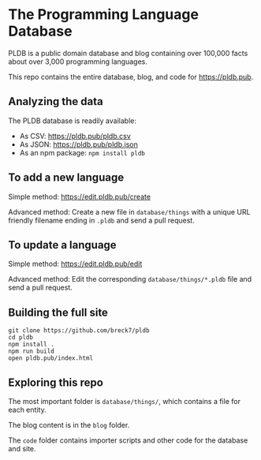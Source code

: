 # The Programming Language Database

PLDB is a public domain database and blog containing over 100,000 facts about over 3,000 programming languages.

This repo contains the entire database, blog, and code for https://pldb.pub.

## Analyzing the data

The PLDB database is readily available:

- As CSV: https://pldb.pub/pldb.csv
- As JSON: https://pldb.pub/pldb.json
- As an npm package: `npm install pldb`

## To add a new language

Simple method: https://edit.pldb.pub/create

Advanced method: Create a new file in `database/things` with a unique URL friendly filename ending in `.pldb` and send a pull request.

## To update a language

Simple method: https://edit.pldb.pub/edit

Advanced method: Edit the corresponding `database/things/*.pldb` file and send a pull request.

## Building the full site

```
git clone https://github.com/breck7/pldb
cd pldb
npm install .
npm run build
open pldb.pub/index.html
```

## Exploring this repo

The most important folder is `database/things/`, which contains a file for each entity.

The blog content is in the `blog` folder.

The `code` folder contains importer scripts and other code for the database and site.
